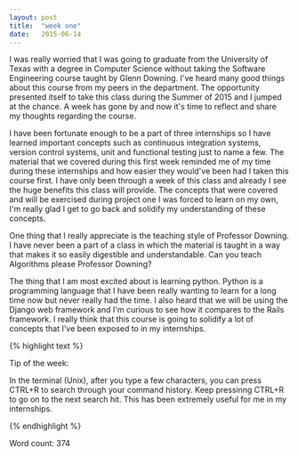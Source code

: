 ```yaml
---
layout: post
title:  "week one"
date:   2015-06-14
---
```


I was really worried that I was going to graduate from the University of Texas with a degree in Computer Science without taking the Software Engineering course taught by Glenn Downing. I've heard many good things about this course from my peers in the department. The opportunity presented itself to take this class during the Summer of 2015 and I jumped at the chance. A week has gone by and now it's time to reflect and share my thoughts regarding the course. 

I have been fortunate enough to be a part of three internships so I have learned important concepts such as continuous integration systems, version control systems, unit and functional testing just to name a few. The material that we covered during this first week reminded me of my time during these internships and how easier they would've been had I taken this course first. I have only been through a week of this class and already I see the huge benefits this class will provide. The concepts that were covered and will be exercised during project one I was forced to learn on my own, I'm really glad I get to go back and solidify my understanding of these concepts. 

One thing that I really appreciate is the teaching style of Professor Downing. I have never been a part of a class in which the material is taught in a way that makes it so easily digestible and understandable. Can you teach Algorithms please Professor Downing?

The thing that I am most excited about is learning python. Python is a programming language that I have been really wanting to learn for a long time now but never really had the time. I also heard that we will be using the Django web framework and I'm curious to see how it compares to the Rails framework. I really think that this course is going to solidify a lot of concepts that I've been exposed to in my internships.

{% highlight text %}

Tip of the week:

In the terminal (Unix), after you type a few characters, 
you can press CTRL+R to search through your command history.
Keep pressinng CTRL+R to go on to the next search hit.
This has been extremely useful for me in my internships.

{% endhighlight %}

Word count: 374

